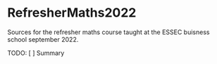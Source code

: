 # RefresherMaths2022

Sources for the refresher maths course taught at the ESSEC buisness school september 2022. 

TODO:
[ ] Summary
